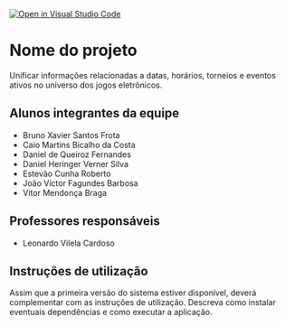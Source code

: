 [![Open in Visual Studio Code](https://classroom.github.com/assets/open-in-vscode-718a45dd9cf7e7f842a935f5ebbe5719a5e09af4491e668f4dbf3b35d5cca122.svg)](https://classroom.github.com/online_ide?assignment_repo_id=14377637&assignment_repo_type=AssignmentRepo)
# Nome do projeto
Unificar informações relacionadas a datas, horários, torneios e eventos ativos no universo dos jogos eletrônicos.

## Alunos integrantes da equipe

* Bruno Xavier Santos Frota
* Caio Martins Bicalho da Costa
* Daniel de Queiroz Fernandes
* Daniel Heringer Verner Silva
* Estevão Cunha Roberto
* João Víctor Fagundes Barbosa
* Vitor Mendonça Braga

## Professores responsáveis

* Leonardo Vilela Cardoso

## Instruções de utilização

Assim que a primeira versão do sistema estiver disponível, deverá complementar com as instruções de utilização. Descreva como instalar eventuais dependências e como executar a aplicação.
